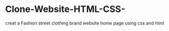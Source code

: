 # Clone-Website-HTML-CSS-
creat a Fashion street clothing brand 
website home page using css and html
